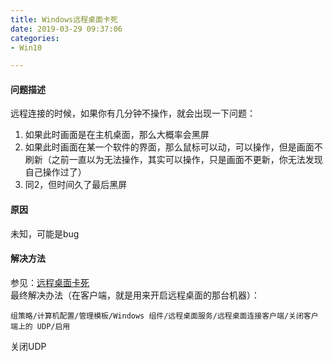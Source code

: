 ```yaml
---
title: Windows远程桌面卡死 
date: 2019-03-29 09:37:06
categories:
- Win10

---
```


#### 问题描述

远程连接的时候，如果你有几分钟不操作，就会出现一下问题：

1. 如果此时画面是在主机桌面，那么大概率会黑屏
2. 如果此时画面在某一个软件的界面，那么鼠标可以动，可以操作，但是画面不刷新（之前一直以为无法操作，其实可以操作，只是画面不更新，你无法发现自己操作过了）
3. 同2，但时间久了最后黑屏

#### 原因

未知，可能是bug

#### 解决方法

参见：[远程桌面卡死](https://www.innocencefool.com/archives/60/)  
最终解决办法（在客户端，就是用来开启远程桌面的那台机器）：  

```
组策略/计算机配置/管理模板/Windows 组件/远程桌面服务/远程桌面连接客户端/关闭客户端上的 UDP/启用
```

关闭UDP

